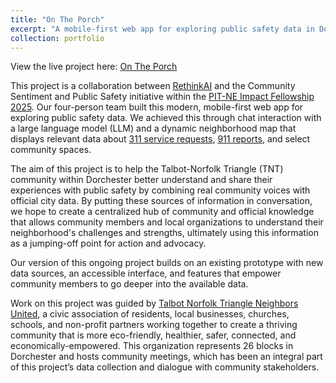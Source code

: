 ```yaml
---
title: "On The Porch"
excerpt: "A mobile-first web app for exploring public safety data in Dorchester's Talbot Norfolk Triangle (TNT) neighborhood through chat interaction with a large language model and a dynamic neighborhood map. Aims to help the TNT community better understand and share their experiences with public safety by combining community voices with official city data.<br/><img src='/images/OnThePorchHome1.png' style='max-width:200px; height:auto; margin-top:20px; margin-right:20px;'><img src='/images/OnThePorchMap.png' style='max-width:200px; height:auto; margin-top:20px;'>"
collection: portfolio
---
```


View the live project here: [On The Porch](https://boston.ourcommunity.is/experimenting/8)

This project is a collaboration between [RethinkAI](https://www.newamerica.org/rethinkai/) and the Community Sentiment and Public Safety initiative within the [PIT-NE Impact Fellowship 2025](https://pitne.org/impact-tech-fellowship/). Our four-person team built this modern, mobile-first web app for exploring public safety data. We achieved this through chat interaction with a large language model (LLM) and a dynamic neighborhood map that displays relevant data about [311 service requests](https://www.boston.gov/departments/boston-311), [911 reports](https://data.boston.gov/dataset/shots-fired), and select community spaces.

The aim of this project is to help the Talbot-Norfolk Triangle (TNT) community within Dorchester better understand and share their experiences with public safety by combining real community voices with official city data. By putting these sources of information in conversation, we hope to create a centralized hub of community and official knowledge that allows community members and local organizations to understand their neighborhood's challenges and strengths, ultimately using this information as a jumping-off point for action and advocacy.

Our version of this ongoing project builds on an existing prototype with new data sources, an accessible interface, and features that empower community members to go deeper into the available data.

Work on this project was guided by [Talbot Norfolk Triangle Neighbors United](https://www.tbpm.org/community/tnt-neighbors-united/), a civic association of residents, local businesses, churches, schools, and non-profit partners working together to create a thriving community that is more eco-friendly, healthier, safer, connected, and economically-empowered. This organization represents 26 blocks in Dorchester and hosts community meetings, which has been an integral part of this project’s data collection and dialogue with community stakeholders.
